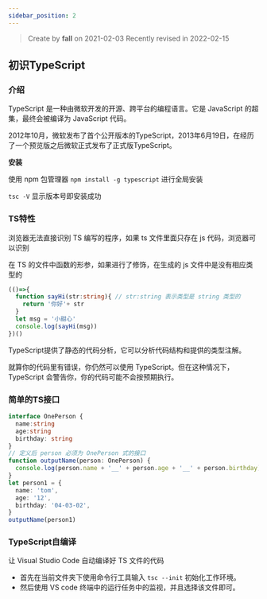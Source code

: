```yaml
---
sidebar_position: 2
---
```


> Create by **fall** on 2021-02-03
> Recently revised in 2022-02-15

## 初识TypeScript

### 介绍

TypeScript 是一种由微软开发的开源、跨平台的编程语言。它是 JavaScript 的超集，最终会被编译为 JavaScript 代码。

2012年10月，微软发布了首个公开版本的TypeScript，2013年6月19日，在经历了一个预览版之后微软正式发布了正式版TypeScript。

**安装**

使用 npm 包管理器 `npm install -g typescript` 进行全局安装

`tsc -V` 显示版本号即安装成功

### TS特性

浏览器无法直接识别 TS 编写的程序，如果 ts 文件里面只存在 js 代码，浏览器可以识别

在 TS 的文件中函数的形参，如果进行了修饰，在生成的 js 文件中是没有相应类型的

```ts
(()=>{
  function sayHi(str:string){ // str:string 表示类型是 string 类型的
    return '你好'+ str
  }
  let msg = '小甜心'
  console.log(sayHi(msg))
})()
```

TypeScript提供了静态的代码分析，它可以分析代码结构和提供的类型注解。

就算你的代码里有错误，你仍然可以使用 TypeScript。但在这种情况下，TypeScript 会警告你，你的代码可能不会按预期执行。

### 简单的TS接口

```ts
interface OnePerson {
  name:string
  age:string
  birthday: string
}
// 定义后 person 必须为 OnePerson 式的接口
function outputName(person: OnePerson) {
  console.log(person.name + '__' + person.age + '__' + person.birthday)
}
let person1 = {
  name: 'tom',
  age: '12',
  birthday: '04-03-02',
}
outputName(person1)
```

### TypeScript自编译

让 Visual Studio Code 自动编译好 TS 文件的代码

- 首先在当前文件夹下使用命令行工具输入 `tsc --init` 初始化工作环境。
- 然后使用 VS code 终端中的运行任务中的监视，并且选择该文件即可。